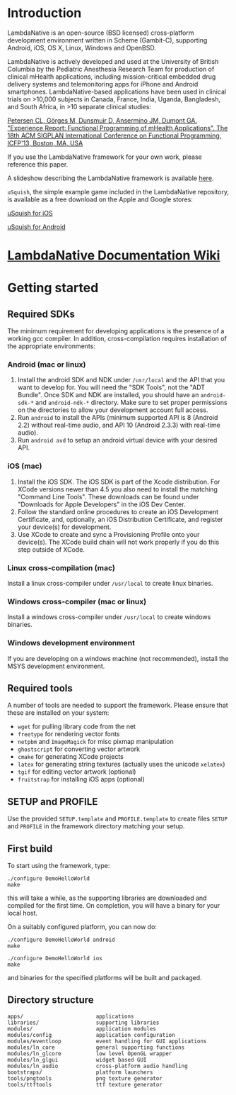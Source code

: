 # Introduction

LambdaNative is an open-source (BSD licensed) cross-platform
development environment written in Scheme (Gambit-C), supporting
Android, iOS, OS X, Linux, Windows and OpenBSD.

LambdaNative is actively developed and used at the
University of British Columbia by the Pediatric Anesthesia
Research Team for production of clinical mHealth
applications, including mission-critical embedded drug
delivery systems and telemonitoring apps for iPhone
and Android smartphones.  LambdaNative-based applications
have been used in clinical trials on >10,000 subjects in
Canada, France, India, Uganda, Bangladesh, and South
Africa, in >10 separate clinical studies:

[Petersen CL, Görges M, Dunsmuir D, Ansermino JM, Dumont GA. "Experience Report: Functional Programming of mHealth Applications". The 18th ACM SIGPLAN International Conference on Functional Programming, ICFP'13, Boston, MA, USA](http://ecem.ece.ubc.ca/~cpetersen/lambdanative_icfp13.pdf)

If you use the LambdaNative framework for your own work, please reference this paper.

A slideshow describing the LambdaNative framework is available [here](https://github.com/part-cw/lambdanative/blob/master/docs/LambdaNative.pdf?raw=true).

`uSquish`, the simple example game included in the LambdaNative repository,
is available as a free download on the Apple and Google stores:

[uSquish for iOS](https://itunes.apple.com/us/app/usquish/id647308142)

[uSquish for Android](https://play.google.com/store/apps/details?id=ca.bccw.usquish)

# [ LambdaNative Documentation Wiki ](../../wiki/Home)

# Getting started

## Required SDKs

The minimum requirement for developing applications is the
presence of a working gcc compiler. In addition,
cross-compilation requires installation of the appropriate
environments:

### Android (mac or linux) 
1. Install the android SDK and NDK under `/usr/local` and the
API that you want to develop for.  You will need the "SDK
Tools", not the "ADT Bundle".  Once SDK and NDK are
installed, you should have an `android-sdk-*` and
`android-ndk-*` directory.  Make sure to set proper
permissions on the directories to allow your development
account full access.
2. Run `android` to install the APIs (minimum supported API is
8 (Android 2.2) without real-time audio, and API 10 (Android
2.3.3) with real-time audio).
3. Run `android avd` to setup an android virtual device with
your desired API.

### iOS (mac)
1. Install the iOS SDK. The iOS SDK is part of the Xcode
distribution. For XCode versions newer than 4.5 you also
need to install the matching "Command Line Tools". These
downloads can be found under "Downloads for Apple
Developers" in the iOS Dev Center.
2. Follow the standard online procedures to create an iOS
Development Certificate, and, optionally, an iOS
Distribution Certificate, and register your device(s) for 
development.
3. Use XCode to create and sync a Provisioning Profile onto
your device(s). The XCode build chain will not work properly
if you do this step outside of XCode.

### Linux cross-compilation (mac)
Install a linux cross-compiler under `/usr/local` to create
linux binaries.

### Windows cross-compiler (mac or linux)
Install a windows cross-compiler under `/usr/local` to
create windows binaries.

### Windows development environment
If you are developing on a windows machine (not
recommended), install the MSYS development environment.

## Required tools

A number of tools are needed to support the framework.
Please ensure that these are installed on your system:

* `wget` for pulling library code from the net
* `freetype` for rendering vector fonts
* `netpbm` and `ImageMagick` for misc pixmap manipulation
* `ghostscript` for converting vector artwork
* `cmake` for generating XCode projects
* `latex` for generating string textures (actually uses the unicode `xelatex`)
* `tgif` for editing vector artwork (optional)
* `fruitstrap` for installing iOS apps (optional)

## SETUP and PROFILE

Use the provided `SETUP.template` and `PROFILE.template` to
create files `SETUP` and `PROFILE` in the framework
directory matching your setup.

## First build

To start using the framework, type:

    ./configure DemoHelloWorld
    make

this will take a while, as the supporting libraries are
downloaded and compiled for the first time. On completion,
you will have a binary for your local host.

On a suitably configured platform, you can now do:
    
    ./configure DemoHelloWorld android
    make

    ./configure DemoHelloWorld ios
    make

and binaries for the specified platforms will be built and
packaged.

## Directory structure

    apps/                       applications
    libraries/                  supporting libraries
    modules/                    application modules
    modules/config              application configuration
    modules/eventloop           event handling for GUI applications
    modules/ln_core             general supporting functions
    modules/ln_glcore           low level OpenGL wrapper
    modules/ln_glgui            widget based GUI
    modules/ln_audio            cross-platform audio handling
    bootstraps/                 platform launchers
    tools/pngtools              png texture generator
    tools/ttftools              ttf texture generator

